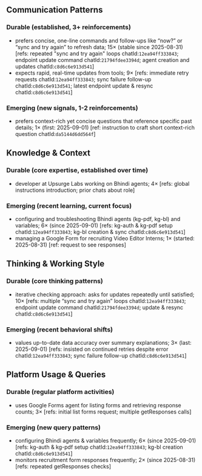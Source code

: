 ## Communication Patterns
### Durable (established, 3+ reinforcements)
- prefers concise, one-line commands and follow-ups like “now?” or “sync and try again” to refresh data; 15× (stable since 2025-08-31) [refs: repeated "sync and try again" loops chatId:`12ea94ff333843`; endpoint update command chatId:`21794fdee3394d`; agent creation and updates chatId:`c8d6c6e913d541`]
- expects rapid, real-time updates from tools; 9× [refs: immediate retry requests chatId:`12ea94ff333843`; sync failure follow-up chatId:`c8d6c6e913d541`; latest endpoint update & resync chatId:`c8d6c6e913d541`]

### Emerging (new signals, 1-2 reinforcements)
- prefers context-rich yet concise questions that reference specific past details; 1× (first: 2025-09-01) [ref: instruction to craft short context-rich question chatId:`da5144d6dd564f`]

## Knowledge & Context
### Durable (core expertise, established over time)
- developer at Upsurge Labs working on Bhindi agents; 4× [refs: global instructions introduction; prior chats about role]

### Emerging (recent learning, current focus)
- configuring and troubleshooting Bhindi agents (kg-pdf, kg-bl) and variables; 6× (since 2025-09-01) [refs: kg-auth & kg-pdf setup chatId:`12ea94ff333843`; kg-bl creation & sync chatId:`c8d6c6e913d541`]
- managing a Google Form for recruiting Video Editor Interns; 1× (started: 2025-08-31) [ref: request to see responses]

## Thinking & Working Style
### Durable (core thinking patterns)
- iterative checking approach: asks for updates repeatedly until satisfied; 10× [refs: multiple “sync and try again” loops chatId:`12ea94ff333843`; endpoint update command chatId:`21794fdee3394d`; update & resync chatId:`c8d6c6e913d541`]

### Emerging (recent behavioral shifts)
- values up-to-date data accuracy over summary explanations; 3× (last: 2025-09-01) [refs: insisted on continued retries despite error chatId:`12ea94ff333843`; sync failure follow-up chatId:`c8d6c6e913d541`]

## Platform Usage & Queries
### Durable (regular platform activities)
- uses Google Forms agent for listing forms and retrieving response counts; 3× [refs: initial list forms request; multiple getResponses calls]

### Emerging (new query patterns)
- configuring Bhindi agents & variables frequently; 6× (since 2025-09-01) [refs: kg-auth & kg-pdf setup chatId:`12ea94ff333843`; kg-bl creation chatId:`c8d6c6e913d541`]
- monitors recruitment form responses frequently; 2× (since 2025-08-31) [refs: repeated getResponses checks]